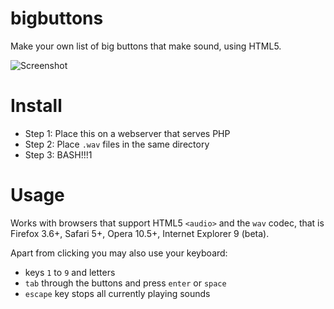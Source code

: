bigbuttons
==========

Make your own list of big buttons that make sound, using HTML5.

![Screenshot](http://dev.sunfox.org/bigbuttons/screenshot.png)

Install
=======

- Step 1: Place this on a webserver that serves PHP
- Step 2: Place `.wav` files in the same directory
- Step 3: BASH!!!1

Usage
=====

Works with browsers that support HTML5 `<audio>` and the `wav` codec, that is Firefox 3.6+, Safari 5+, Opera 10.5+, Internet Explorer 9 (beta).

Apart from clicking you may also use your keyboard:

- keys `1` to `9` and letters
- `tab` through the buttons and press `enter` or `space`
- `escape` key stops all currently playing sounds

